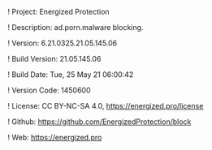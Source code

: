 ! Project: Energized Protection

! Description: ad.porn.malware blocking.

! Version: 6.21.0325.21.05.145.06

! Build Version: 21.05.145.06

! Build Date: Tue, 25 May 21 06:00:42

! Version Code: 1450600

! License: CC BY-NC-SA 4.0, https://energized.pro/license

! Github: https://github.com/EnergizedProtection/block

! Web: https://energized.pro
